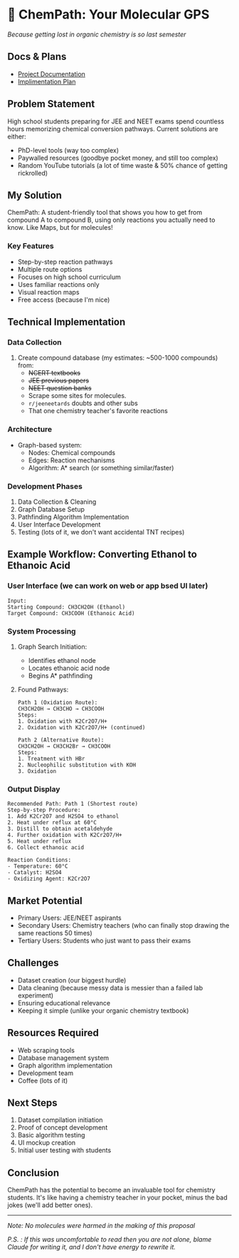 # 🧪 ChemPath: Your Molecular GPS
*Because getting lost in organic chemistry is so last semester*

## Docs & Plans

- [Project Documentation](<../Project Documentation.md>)
- [Implimentation Plan](<../Implimentation Plan.md>)

## Problem Statement
High school students preparing for JEE and NEET exams spend countless hours memorizing chemical conversion pathways. Current solutions are either:
- PhD-level tools (way too complex)
- Paywalled resources (goodbye pocket money, and still too complex)
- Random YouTube tutorials (a lot of time waste & 50% chance of getting rickrolled)

## My Solution
ChemPath: A student-friendly tool that shows you how to get from compound A to compound B, using only reactions you actually need to know. Like Maps, but for molecules!

### Key Features
- Step-by-step reaction pathways
- Multiple route options
- Focuses on high school curriculum
- Uses familiar reactions only
- Visual reaction maps
- Free access (because I'm nice)

## Technical Implementation

### Data Collection
1. Create compound database (my estimates: ~500-1000 compounds) from:
   - ~~NCERT textbooks~~
   - ~~JEE previous papers~~
   - ~~NEET question banks~~
   - Scrape some sites for molecules.
   - `r/jeeneetards` doubts and other subs
   - That one chemistry teacher's favorite reactions

### Architecture
- Graph-based system:
  - Nodes: Chemical compounds
  - Edges: Reaction mechanisms
  - Algorithm: A* search (or something similar/faster)

### Development Phases
1. Data Collection & Cleaning
2. Graph Database Setup
3. Pathfinding Algorithm Implementation
4. User Interface Development
5. Testing (lots of it, we don't want accidental TNT recipes)

## Example Workflow: Converting Ethanol to Ethanoic Acid

### User Interface (we can work on web or app bsed UI later)
```
Input:
Starting Compound: CH3CH2OH (Ethanol)
Target Compound: CH3COOH (Ethanoic Acid)
```

### System Processing
1. Graph Search Initiation:
   - Identifies ethanol node
   - Locates ethanoic acid node
   - Begins A* pathfinding

2. Found Pathways:
   ```
   Path 1 (Oxidation Route):
   CH3CH2OH → CH3CHO → CH3COOH
   Steps:
   1. Oxidation with K2Cr2O7/H+
   2. Oxidation with K2Cr2O7/H+ (continued)

   Path 2 (Alternative Route):
   CH3CH2OH → CH3CH2Br → CH3COOH
   Steps:
   1. Treatment with HBr
   2. Nucleophilic substitution with KOH
   3. Oxidation
   ```

### Output Display
```
Recommended Path: Path 1 (Shortest route)
Step-by-step Procedure:
1. Add K2Cr2O7 and H2SO4 to ethanol
2. Heat under reflux at 60°C
3. Distill to obtain acetaldehyde
4. Further oxidation with K2Cr2O7/H+
5. Heat under reflux
6. Collect ethanoic acid

Reaction Conditions:
- Temperature: 60°C
- Catalyst: H2SO4
- Oxidizing Agent: K2Cr2O7
```

## Market Potential
- Primary Users: JEE/NEET aspirants
- Secondary Users: Chemistry teachers (who can finally stop drawing the same reactions 50 times)
- Tertiary Users: Students who just want to pass their exams

## Challenges
- Dataset creation (our biggest hurdle)
- Data cleaning (because messy data is messier than a failed lab experiment)
- Ensuring educational relevance
- Keeping it simple (unlike your organic chemistry textbook)

## Resources Required
- Web scraping tools
- Database management system
- Graph algorithm implementation
- Development team
- Coffee (lots of it)

## Next Steps
1. Dataset compilation initiation
2. Proof of concept development
3. Basic algorithm testing
4. UI mockup creation
5. Initial user testing with students

## Conclusion
ChemPath has the potential to become an invaluable tool for chemistry students. It's like having a chemistry teacher in your pocket, minus the bad jokes (we'll add better ones).

---
*Note: No molecules were harmed in the making of this proposal*

*P.S. : If this was uncomfortable to read then you are not alone, blame Claude for writing it, and I don't have energy to rewrite it.*
